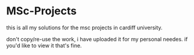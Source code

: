 # MSc-Projects
this is all my solutions for the msc projects in cardiff university.

don't copy/re-use the work, i have uploaded it for my personal needes.
if you'd like to view it that's fine.
